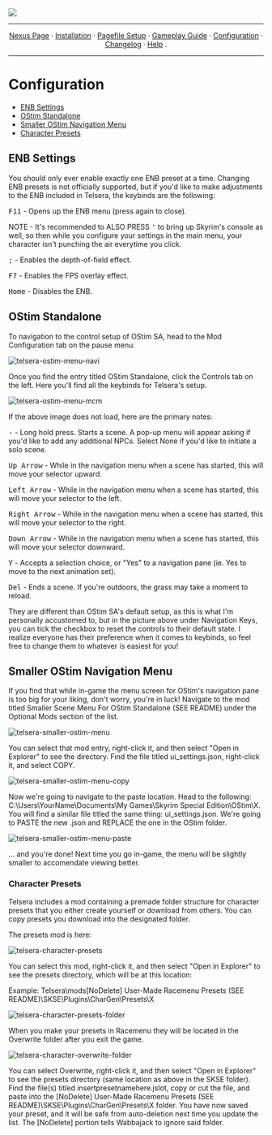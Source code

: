 <img src="https://i.imgur.com/kW90Y5Y.png" target="_blank">

---

<p align="center">
  <a href="https://www.nexusmods.com/skyrimspecialedition/mods/149944">Nexus Page</a> ·
  <a href="README.md">Installation</a> ·
  <a href="PAGEFILE.md">Pagefile Setup</a> ·
  <a href="GAMEPLAY.md">Gameplay Guide</a> ·
  <a href="CONFIGURATION.md">Configuration</a> ·
  <a href="CHANGELOG.md">Changelog</a> ·
  <a href="HELP.md">Help</a> .
</p>

---

# Configuration

- [ENB Settings](#ENB)
- [OStim Standalone](#OStim-SA)
- [Smaller OStim Navigation Menu](#OStim-Navi)
- [Character Presets](#character-presets)


## ENB Settings

You should only ever enable exactly one ENB preset at a time. Changing ENB presets is not officially supported, but if you'd like to make adjustments to the ENB included in Telsera, the keybinds are the following:

 <kbd>F11</kbd> - Opens up the ENB menu (press again to close). 
 
 NOTE - It's recommended to ALSO PRESS  <kbd>'</kbd> to bring up Skyrim's console as well, so then while you configure your settings in the main menu, your character isn't punching the air everytime you click.

<kbd>;</kbd> - Enables the depth-of-field effect. 

 <kbd>F7</kbd> - Enables the FPS overlay effect. 

 <kbd>Home</kbd> - Disables the ENB. 

## OStim Standalone

To navigation to the control setup of OStim SA, head to the Mod Configuration tab on the pause menu.

![telsera-ostim-menu-navi](https://i.imgur.com/CyERQE1.png)

Once you find the entry titled OStim Standalone, click the Controls tab on the left. Here you'll find all the keybinds for Telsera's setup.

![telsera-ostim-menu-mcm](https://i.imgur.com/tL9fvkR.png)

If the above image does not load, here are the primary notes:

<kbd>-</kbd> - Long hold press. Starts a scene. A pop-up menu will appear asking if you'd like to add any additional NPCs. Select None if you'd like to initiate a solo scene.

<kbd>Up Arrow</kbd> - While in the navigation menu when a scene has started, this will move your selector upward.

<kbd>Left Arrow</kbd> - While in the navigation menu when a scene has started, this will move your selector to the left.

<kbd>Right Arrow</kbd> - While in the navigation menu when a scene has started, this will move your selector to the right.

<kbd>Down Arrow</kbd> - While in the navigation menu when a scene has started, this will move your selector downward.

<kbd>Y</kbd> - Accepts a selection choice, or "Yes" to a navigation pane (ie. Yes to move to the next animation set).

<kbd>Del</kbd> - Ends a scene. If you're outdoors, the grass may take a moment to reload.

They are different than OStim SA's default setup, as this is what I'm personally accustomed to, but in the picture above under Navigation Keys, you can tick the checkbox to reset the controls to their default state. I realize everyone has their preference when it comes to keybinds, so feel free to change them to whatever is easiest for you!

## Smaller OStim Navigation Menu

If you find that while in-game the menu screen for OStim's navigation pane is too big for your liking, don't worry, you're in luck! Navigate to the mod titled Smaller Scene Menu For OStim Standalone (SEE README) under the Optional Mods section of the list. 

![telsera-smaller-ostim-menu](https://i.imgur.com/XTUqhGZ.png)

You can select that mod entry, right-click it, and then select "Open in Explorer" to see the directory. Find the file titled ui_settings.json, right-click it, and select COPY.

![telsera-smaller-ostim-menu-copy](https://i.imgur.com/ehhznIP.png)

Now we're going to navigate to the paste location. Head to the following: C:\Users\YourName\Documents\My Games\Skyrim Special Edition\OStim\X. You will find a similar file titled the same thing: ui_settings.json. We're going to PASTE the new .json and REPLACE the one in the OStim folder. 

![telsera-smaller-ostim-menu-paste](https://i.imgur.com/b4T2ln4.png)

... and you're done! Next time you go in-game, the menu will be slightly smaller to accomendate viewing better.

### Character Presets

Telsera includes a mod containing a premade folder structure for character presets that you either create yourself or download from others. You can copy presets you download into the designated folder. 

The presets mod is here:

![telsera-character-presets](https://i.imgur.com/p6M8AOG.png)

You can select this mod, right-click it, and then select "Open in Explorer" to see the presets directory, which will be at this location:

Example: Telsera\mods\[NoDelete] User-Made Racemenu Presets (SEE README)\SKSE\Plugins\CharGen\Presets\X

![telsera-character-presets-folder](https://i.imgur.com/x1n5llZ.png)

When you make your presets in Racemenu they will be located in the Overwrite folder after you exit the game. 

![telsera-character-overwrite-folder](https://i.imgur.com/wSJ4MIQ.png)

You can select Overwrite, right-click it, and then select "Open in Explorer" to see the presets directory (same location as above in the SKSE folder). Find the file(s) titled insertpresetnamehere.jslot, copy or cut the file, and paste into the [NoDelete] User-Made Racemenu Presets (SEE README)\SKSE\Plugins\CharGen\Presets\X folder. You have now saved your preset, and it will be safe from auto-deletion next time you update the list. The [NoDelete] portion tells Wabbajack to ignore said folder.
